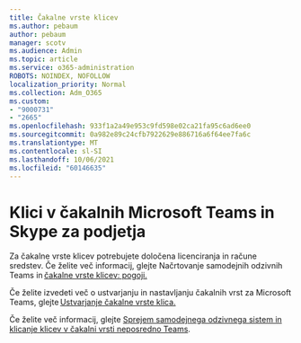 ```yaml
---
title: Čakalne vrste klicev
ms.author: pebaum
author: pebaum
manager: scotv
ms.audience: Admin
ms.topic: article
ms.service: o365-administration
ROBOTS: NOINDEX, NOFOLLOW
localization_priority: Normal
ms.collection: Adm_O365
ms.custom:
- "9000731"
- "2665"
ms.openlocfilehash: 933f1a2a49e953c9fd598e02ca21fa95c6ad6ee0
ms.sourcegitcommit: 0a982e89c24cfb7922629e886716a6f64ee7fa6c
ms.translationtype: MT
ms.contentlocale: sl-SI
ms.lasthandoff: 10/06/2021
ms.locfileid: "60146635"
---
```

# <a name="call-queues-in-microsoft-teams-and-skype-for-business"></a>Klici v čakalnih Microsoft Teams in Skype za podjetja 

Za čakalne vrste klicev potrebujete določena licenciranja in račune sredstev. Če želite več informacij, glejte Načrtovanje samodejnih odzivnih Teams in [čakalne vrste klicev: pogoji.](https://docs.microsoft.com/microsoftteams/plan-auto-attendant-call-queue#prerequisites) 

Če želite izvedeti več o ustvarjanju in nastavljanju čakalnih vrst za Microsoft Teams, glejte [Ustvarjanje čakalne vrste klica.](https://docs.microsoft.com/microsoftteams/create-a-phone-system-call-queue) 

Če želite več informacij, glejte [Sprejem samodejnega odzivnega sistem in klicanje klicev v čakalni vrsti neposredno Teams](https://docs.microsoft.com/microsoftteams/answer-auto-attendant-and-call-queue-calls). 